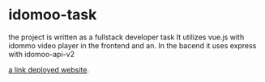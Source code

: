 # idomoo-task

the project is written as a fullstack developer task
It utilizes vue.js with idommo video player in the frontend and an.
In the bacend it uses express with idomoo-api-v2

[a link deployed website]([https://www.amy-aroundus.com/](http://35.230.58.156/)).
